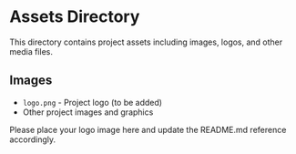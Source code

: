 # Assets Directory

This directory contains project assets including images, logos, and other media files.

## Images

- `logo.png` - Project logo (to be added)
- Other project images and graphics

Please place your logo image here and update the README.md reference accordingly.